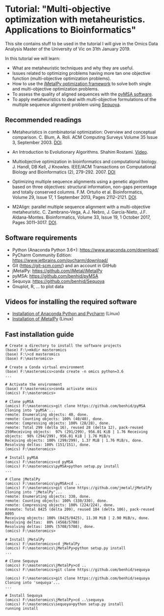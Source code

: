 # Tutorial: "Multi-objective optimization with metaheuristics. Applications to Bioinformatics"

This site contains stuff to be used in the tutorial I will give in the Omics Data Analysis Master of the University of Vic on 31th January 2019.

In this tutorial we will learn:
* What are metaheuristic techniques and why they are useful.
* Issues related to optimizing problems having more tan one objective function (multi-objective optimization problems).
* How to use the [jMetalPy optimization framework](https://github.com/jMetal/jmetalpy) to solve both single and multi-objective optimization problems.
* To assess the quality of aligned sequences with the [pyMSA software](https://github.com/benhid/pyMSA). 
* To apply metaheuristics to deal with multi-objective formulations of the multiple sequence alignment problem using [Sequoya](https://github.com/benhid/Sequoya).

## Recommended readings

* Metaheuristics in combinatorial optimization: Overview and conceptual comparison. C. Blum, A. Roli. ACM Computing Surveys Volume 35 Issue 3, September 2003. [DOI](https://doi.org/10.1145/937503.937505).

* An Introduction to Evolutionary Algorithms. Shahim Rostami. [Video](https://www.youtube.com/watch?v=L--IxUH4fac). 

*  Multiobjective optimization in bioinformatics and computational biology. J. Handl, DB Kell, J Knowles. 
IEEE/ACM Transactions on Computational Biology and Bioinformatics (2), 279-292. 2007. [DOI](https://doi.org/10.1109/TCBB.2007.070203)

* Optimizing multiple sequence alignments using a genetic algorithm based on three objectives: structural information, non-gaps percentage and totally conserved columns. F.M. Ortuño et al. Bioinformatics, Volume 29, Issue 17, 1 September 2013, Pages 2112–2121. [DOI](https://doi.org/10.1093/bioinformatics/btt360).

* M2Align: parallel multiple sequence alignment with a multi-objective metaheuristic. C. Zambrano-Vega, A.J. Nebro, J. García-Nieto, J.F. Aldana-Montes. Bioinformatics, Volume 33, Issue 19, 1 October 2017, Pages 3011–3017. [DOI](https://doi.org/10.1093/bioinformatics/btx338).

## Software requirements
* Python (Anaconda Python 3.6+): https://www.anaconda.com/download/ 
* PyCharm Community Edition:  https://www.jetbrains.com/pycharm/download/
* Git (https://git-scm.com/) and an account in GitHub
* jMetalPy:  https://github.com/jMetal/jMetalPy
* pyMSA: https://github.com/benhid/pyMSA
* Sequoya: https://github.com/benhid/Sequoya
* Gnuplot, R, … to plot data

## Videos for installing the required software
* [Installation of Anaconda Python and Pycharm](https://uma365-my.sharepoint.com/:v:/g/personal/ajnebro_uma_es/EZ8VQ82Q2NJAs6tOYjoOc0sBMoke57pt-wN4TSERQo0TKg?e=6VqHof) (Linux)
* [Installation of jMetalPy](https://uma365-my.sharepoint.com/:v:/g/personal/ajnebro_uma_es/EW-de6Lcyq1Jli9Zrk6og6UB6Er_PKFX0lddOc6812B0Lw?e=52dI6p) (Linux)

## Fast installation guide
```
# Create a directory to install the software projects
(base) F:\>mkdir masteromics
(base) F:\>cd masteromics
(base) F:\masteromics>

# Create a Conda virtual environment
(base) F:\masteromics>conda create -n omics python=3.6
...

# Activate the environment
(base) F:\masteromics>conda activate omics
(omics) F:\masteromics>

# Clone pyMSA
(omics) F:\masteromics>git clone https://github.com/benhid/pyMSA
Cloning into 'pyMSA'...
remote: Enumerating objects: 40, done.
remote: Counting objects: 100% (40/40), done.
remote: Compressing objects: 100% (28/28), done.
remote: Total 299 (delta 16), reused 28 (delta 12), pack-reused 259Receiving objects:  97% (291/299), 956.01 KiB | 1.76 Receiving objects:  98% (294/299), 956.01 KiB | 1.76 MiB/s
Receiving objects: 100% (299/299), 1.37 MiB | 1.76 MiB/s, done.
Resolving deltas: 100% (151/151), done.
(omics) F:\masteromics>

# Install pyMSA
(omics) F:\masteromics>cd pyMSA
(omics) F:\masteromics\pyMSA>python setup.py install
...

# Clone jMetalPy
(omics) F:\masteromics\pyMSA>cd ..
(omics) F:\masteromics>git clone https://github.com/jmetal/jMetalPy
Cloning into 'jMetalPy'...
remote: Enumerating objects: 330, done.
remote: Counting objects: 100% (330/330), done.
remote: Compressing objects: 100% (224/224), done.
Rremote: Total 8425 (delta 209), reused 184 (delta 106), pack-reused 8095
Receiving objects: 100% (8425/8425), 11.30 MiB | 2.90 MiB/s, done.
Resolving deltas:  80% (4568/5708)
Resolving deltas: 100% (5708/5708), done.
(omics) F:\masteromics>

# Install jMetalPy
(omics) F:\masteromics>cd jMetalPy
(omics) F:\masteromics\jMetalPy>python setup.py install
... 

# Clone Sequoya
(omics) F:\masteromics\jMetalPy>cd ..
(omics) F:\masteromics>git clone https://github.com/benhid/sequoya

(omics) F:\masteromics>git clone https://github.com/benhid/sequoya
Cloning into 'sequoya'...
...

# Install Sequoya
(omics) F:\masteromics\jMetalPy>cd ..\sequoya
(omics) F:\masteromics\sequoya>python setup.py install
running install

```

